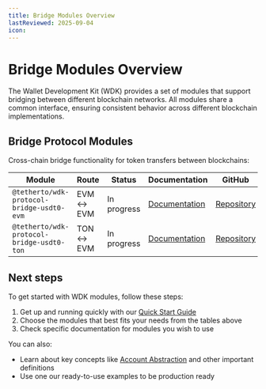 ```yaml
---
title: Bridge Modules Overview
lastReviewed: 2025-09-04
icon:
---
```


# Bridge Modules Overview

The Wallet Development Kit (WDK) provides a set of modules that support bridging between different blockchain networks. All modules share a common interface, ensuring consistent behavior across different blockchain implementations.

## Bridge Protocol Modules

Cross-chain bridge functionality for token transfers between blockchains:

| Module | Route | Status | Documentation | GitHub |
|--------|-------|--------|---------------|---------|
| `@tetherto/wdk-protocol-bridge-usdt0-evm` | EVM ↔ EVM | In progress | [Documentation](./wdk-protocol-bridge-usdt0-evm/overview.md) | [Repository](https://github.com/tetherto/wdk-protocol-bridge-usdt0-evm) |
| `@tetherto/wdk-protocol-bridge-usdt0-ton` | TON ↔ EVM | In progress | [Documentation](./wdk-protocol-bridge-usdt0-ton/overview.md)  | [Repository](https://github.com/tetherto/wdk-protocol-bridge-usdt0-ton) |

## Next steps

To get started with WDK modules, follow these steps:

1. Get up and running quickly with our [Quick Start Guide](../../getting-started/quick-start.md)
2. Choose the modules that best fits your needs from the tables above 
3. Check specific documentation for modules you wish to use

You can also:

- Learn about key concepts like [Account Abstraction](../../resources/concepts.md) and other important definitions
- Use one our ready-to-use examples to be production ready